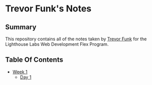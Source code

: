 # Trevor Funk's Notes

## Summary

This repository contains all of the notes taken by [Trevor Funk](https://github.com/trevorfunk) for the Lighthouse Labs Web Development Flex Program.

## Table Of Contents
* [Week 1](/Week_1)
  * [Day 1](/Week_1/Day_1)